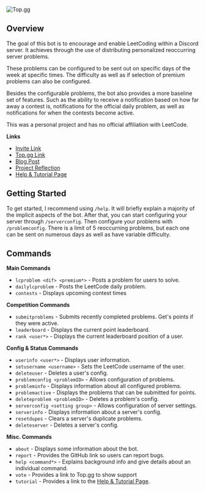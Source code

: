 ![Top.gg](https://top.gg/api/widget/servers/1392738606120173719.svg)

## Overview
The goal of this bot is to encourage and enable LeetCoding within a Discord server. It achieves through the use of distributing personalized reoccurring server problems.

These problems can be configured to be sent out on specific days of the week at specific times. The difficulty as well as if selection of premium problems can also be configured.

Besides the configurable problems, the bot also provides a more baseline set of features. Such as the ability to receive a notification based on how far away a contest is, notifications for the official daily problem, as well as notifications for when the contests become active.

This was a personal project and has no official affiliation with LeetCode. 

**Links**
- [Invite Link](https://discord.com/oauth2/authorize?client_id=1392738606120173719&permissions=2147616768&integration_type=0&scope=bot)
- [Top.gg Link](https://top.gg/bot/1392738606120173719)
- [Blog Post](https://www.hunter-baker.com/pages/blog/blog-07-14-2025.html)
- [Project Reflection](https://www.hunter-baker.com/pages/projects/leetcode-bot.html)
- [Help & Tutorial Page](https://www.hunter-baker.com/pages/other/beastcode-help.html)

## Getting Started
To get started, I recommend using `/help`. It will briefly explain a majority of the implicit aspects of the bot. After that, you can start configuring your server through `/serverconfig`. Then configure your problems with `/problemconfig`. There is a limit of 5 reoccurning problems, but each one can be sent on numerous days as well as have variable difficulty. 

## Commands
**Main Commands**
- `lcproblem <dif> <premium*>` - Posts a problem for users to solve.
- `dailylcproblem` - Posts the LeetCode daily problem.
- `contests` - Displays upcoming contest times

**Competition Commands**
- `submitproblems` - Submits recently completed problems. Get's points if they were active. 
- `leaderboard` - Displays the current point leaderboard.
- `rank <user*>` - Displays the current leaderboard position of a user. 

**Config & Status Commands**
- `userinfo <user*>` - Displays user information.
- `setusername <username>` - Sets the LeetCode username of the user.
- `deleteuser` - Deletes a user's config.
- `problemconfig <problemID>` - Allows configuration of problems.
- `probleminfo` - Displays information about all configured problems. 
- `problemactive` - Displays the problems that can be submitted for points.
- `deleteproblem <problemID>` - Deletes a problem's config.
- `serverconfig <setting group>` - Allows configuration of server settings.
- `serverinfo` - Displays information about a server's config. 
- `resetdupes` - Clears a server's duplicate problems. 
- `deleteserver` - Deletes a server's config. 

**Misc. Commands**
- `about` - Displays some information about the bot.
- `report` - Provides the GitHub link so users can report bugs. 
- `help <command*>` - Explains background info and give details about an individual command.
- `vote` - Provides a link to Top.gg to show support
- `tutorial` - Provides a link to the [Help & Tutorial Page](https://www.hunter-baker.com/pages/other/beastcode-help.html).

